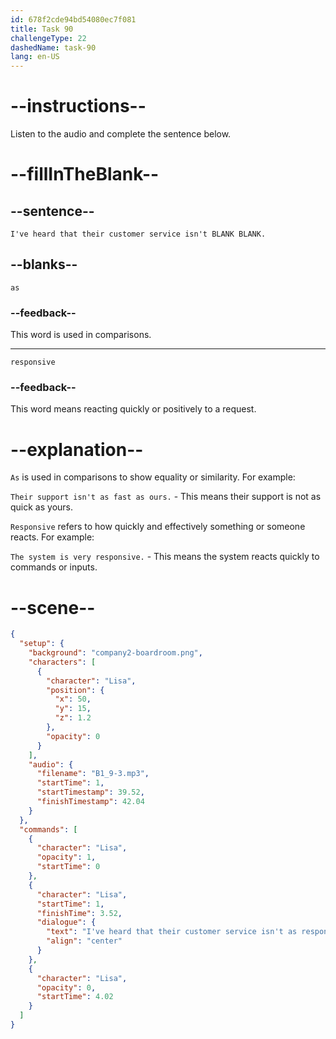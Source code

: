 ```yaml
---
id: 678f2cde94bd54080ec7f081
title: Task 90
challengeType: 22
dashedName: task-90
lang: en-US
---
```


<!-- (audio) Lisa: I've heard that their customer service isn't as responsive. -->

# --instructions--

Listen to the audio and complete the sentence below.

# --fillInTheBlank--

## --sentence--

`I've heard that their customer service isn't BLANK BLANK.`

## --blanks--

`as`

### --feedback--

This word is used in comparisons.

---

`responsive`

### --feedback--

This word means reacting quickly or positively to a request.

# --explanation--

`As` is used in comparisons to show equality or similarity. For example:

`Their support isn't as fast as ours.` - This means their support is not as quick as yours.

`Responsive` refers to how quickly and effectively something or someone reacts. For example:

`The system is very responsive.` - This means the system reacts quickly to commands or inputs.

# --scene--

```json
{
  "setup": {
    "background": "company2-boardroom.png",
    "characters": [
      {
        "character": "Lisa",
        "position": {
          "x": 50,
          "y": 15,
          "z": 1.2
        },
        "opacity": 0
      }
    ],
    "audio": {
      "filename": "B1_9-3.mp3",
      "startTime": 1,
      "startTimestamp": 39.52,
      "finishTimestamp": 42.04
    }
  },
  "commands": [
    {
      "character": "Lisa",
      "opacity": 1,
      "startTime": 0
    },
    {
      "character": "Lisa",
      "startTime": 1,
      "finishTime": 3.52,
      "dialogue": {
        "text": "I've heard that their customer service isn't as responsive.",
        "align": "center"
      }
    },
    {
      "character": "Lisa",
      "opacity": 0,
      "startTime": 4.02
    }
  ]
}
```
